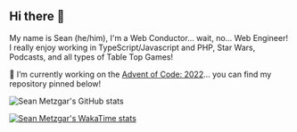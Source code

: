 ## Hi there 👋

My name is Sean (he/him), I'm a Web Conductor... wait, no... Web Engineer! I really enjoy working in TypeScript/Javascript and PHP, Star Wars, Podcasts, and all types of Table Top Games!

🔭 I’m currently working on the [Advent of Code: 2022](https://adventofcode.com/2022)... you can find my repository pinned below!

![Sean Metzgar's GitHub stats](https://seanmetzgar-readme-stats.vercel.app/api?username=seanmetzgar&count_private=true&include_all_commits=true&show_icons=true&theme=dracula)

[![Sean Metzgar's WakaTime stats](https://seanmetzgar-readme-stats.vercel.app/api/wakatime?username=seanmetzgar&theme=dracula)](https://wakatime.com/@seanmetzgar)
